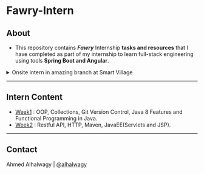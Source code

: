 # Fawry-Intern

## About

- This repository contains _**Fawry**_ Internship **tasks and resources** that I have completed as part of my internship to learn full-stack engineering using tools **Spring Boot and Angular**.
<details>
    <summary> Onsite intern in amazing branch at Smart Village </summary>
    <img style=" margin: 5px 20px; max-height:500px; width:70%; max-width: 800px;"  alt="Fawry building" src="https://res.cloudinary.com/dn8uzktjz/image/upload/v1716984522/emrcoivkjritjfxiekwn.jpg">
</details>

---

## Intern Content

- [Week1](./week01/) : OOP, Collections, Git Version Control, Java 8 Features and Functional Programming in Java.
- [Week2](./week02/) : Restful API, HTTP, Maven, JavaEE(Servlets and JSP).

---

## Contact

Ahmed Alhalwagy | [@alhalwagy](https://github.com/alhalwagy)
